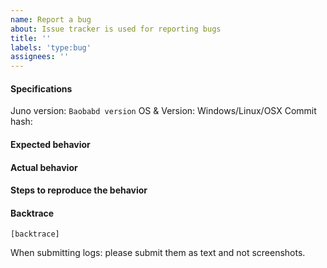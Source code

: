 ```yaml
---
name: Report a bug
about: Issue tracker is used for reporting bugs
title: ''
labels: 'type:bug'
assignees: ''
---
```


#### Specifications

Juno version: `Baobabd version`
OS & Version: Windows/Linux/OSX
Commit hash: 

#### Expected behavior


#### Actual behavior


#### Steps to reproduce the behavior


#### Backtrace

````
[backtrace]
````

When submitting logs: please submit them as text and not screenshots.
